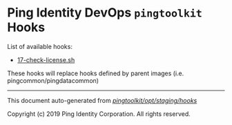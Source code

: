 
# Ping Identity DevOps `pingtoolkit` Hooks
List of available hooks:
* [17-check-license.sh](17-check-license.sh.md)

These hooks will replace hooks defined by parent images (i.e. pingcommon/pingdatacommon)

---
This document auto-generated from _[pingtoolkit/opt/staging/hooks](https://github.com/pingidentity/pingidentity-docker-builds/blob/master/pingtoolkit/opt/staging/hooks)_

Copyright (c)  2019 Ping Identity Corporation. All rights reserved.
